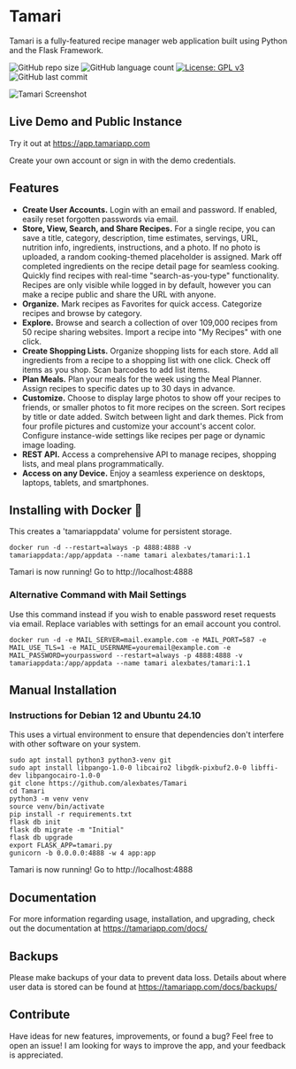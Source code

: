# Tamari

Tamari is a fully-featured recipe manager web application built using Python and the Flask Framework. 

![GitHub repo size](https://img.shields.io/github/repo-size/alexbates/Tamari?style=plastic)
![GitHub language count](https://img.shields.io/github/languages/count/alexbates/Tamari?style=plastic)
[![License: GPL v3](https://img.shields.io/badge/License-GPLv3-blue.svg)](https://www.gnu.org/licenses/gpl-3.0) 
![GitHub last commit](https://img.shields.io/github/last-commit/alexbates/Tamari?color=red&style=plastic)

![Tamari Screenshot](https://tamariapp.com/images/mockup-tamari.png)

## Live Demo and Public Instance

Try it out at https://app.tamariapp.com

Create your own account or sign in with the demo credentials.

## Features
- **Create User Accounts.** Login with an email and password. If enabled, easily reset forgotten passwords via email.
- **Store, View, Search, and Share Recipes.** For a single recipe, you can save a title, category, description, time estimates, servings, URL, nutrition info, ingredients, instructions, and a photo. If no photo is uploaded, a random cooking-themed placeholder is assigned. Mark off completed ingredients on the recipe detail page for seamless cooking. Quickly find recipes with real-time "search-as-you-type" functionality. Recipes are only visible while logged in by default, however you can make a recipe public and share the URL with anyone.
- **Organize.** Mark recipes as Favorites for quick access. Categorize recipes and browse by category.
- **Explore.** Browse and search a collection of over 109,000 recipes from 50 recipe sharing websites. Import a recipe into "My Recipes" with one click.
- **Create Shopping Lists.** Organize shopping lists for each store. Add all ingredients from a recipe to a shopping list with one click. Check off items as you shop. Scan barcodes to add list items.
- **Plan Meals.** Plan your meals for the week using the Meal Planner. Assign recipes to specific dates up to 30 days in advance.
- **Customize.** Choose to display large photos to show off your recipes to friends, or smaller photos to fit more recipes on the screen. Sort recipes by title or date added. Switch between light and dark themes. Pick from four profile pictures and customize your account's accent color. Configure instance-wide settings like recipes per page or dynamic image loading.
- **REST API.** Access a comprehensive API to manage recipes, shopping lists, and meal plans programmatically.
- **Access on any Device.** Enjoy a seamless experience on desktops, laptops, tablets, and smartphones.

## Installing with Docker 🐳
This creates a 'tamariappdata' volume for persistent storage.
```
docker run -d --restart=always -p 4888:4888 -v tamariappdata:/app/appdata --name tamari alexbates/tamari:1.1
```
Tamari is now running! Go to http://localhost:4888

### Alternative Command with Mail Settings
Use this command instead if you wish to enable password reset requests via email. Replace variables with settings for an email account you control.
```
docker run -d -e MAIL_SERVER=mail.example.com -e MAIL_PORT=587 -e MAIL_USE_TLS=1 -e MAIL_USERNAME=youremail@example.com -e MAIL_PASSWORD=yourpassword --restart=always -p 4888:4888 -v tamariappdata:/app/appdata --name tamari alexbates/tamari:1.1
```

## Manual Installation

### Instructions for Debian 12 and Ubuntu 24.10
This uses a virtual environment to ensure that dependencies don't interfere with other software on your system.
```
sudo apt install python3 python3-venv git
sudo apt install libpango-1.0-0 libcairo2 libgdk-pixbuf2.0-0 libffi-dev libpangocairo-1.0-0
git clone https://github.com/alexbates/Tamari
cd Tamari
python3 -m venv venv
source venv/bin/activate
pip install -r requirements.txt
flask db init
flask db migrate -m "Initial"
flask db upgrade
export FLASK_APP=tamari.py
gunicorn -b 0.0.0.0:4888 -w 4 app:app
```
Tamari is now running! Go to http://localhost:4888

## Documentation
For more information regarding usage, installation, and upgrading, check out the documentation at https://tamariapp.com/docs/

## Backups
Please make backups of your data to prevent data loss. Details about where user data is stored can be found at https://tamariapp.com/docs/backups/

## Contribute
Have ideas for new features, improvements, or found a bug? Feel free to open an issue! I am looking for ways to improve the app, and your feedback is appreciated.